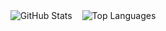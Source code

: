 <div style="display: flex; flex-wrap: wrap; justify-content: center; align-items: center; gap: 16px;">
  <img src="https://github-readme-stats.vercel.app/api?username=naatin777&show_icons=true&theme=dracula" alt="GitHub Stats"/>
  <img src="https://github-readme-stats.vercel.app/api/top-langs/?username=naatin777&theme=dracula" alt="Top Languages"/>
</div>
